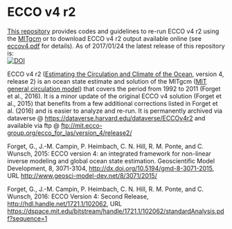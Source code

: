 # ECCO v4 r2

[This repository][] provides codes and guidelines to re-run ECCO v4 r2 using the [MITgcm][] or to download ECCO v4 r2 output available online (see [eccov4.pdf][] for details). As of 2017/01/24 the latest release of this repository is:  
[![DOI](https://zenodo.org/badge/DOI/10.5281/zenodo.258952.svg)](https://doi.org/10.5281/zenodo.258952)

[This repository]: https://github.com/gaelforget/ECCO_v4_r2/
[eccov4.pdf]: https://github.com/gaelforget/ECCO_v4_r2/blob/master/eccov4.pdf
[Estimating the Circulation and Climate of the Ocean]: http://ecco-group.org/
[MIT general circulation model]: http://mitgcm.org/
[MITgcm]: http://mitgcm.org/

ECCO v4 r2 ([Estimating the Circulation and Climate of the Ocean][], version 4, release 2) is an ocean state estimate and solution of the MITgcm ([MIT general circulation model][]) that covers the period from 1992 to 2011 (Forget et al., 2016). It is a minor update of the original ECCO v4 solution (Forget et al., 2015) that benefits from a few additional corrections listed in Forget et al. (2016) and is easier to analyze and re-run. It is permanently archived via dataverse @ <https://dataverse.harvard.edu/dataverse/ECCOv4r2> and available via ftp @ <ftp://mit.ecco-group.org/ecco_for_las/version_4/release2/> 

Forget, G., J.-M. Campin, P. Heimbach, C. N. Hill, R. M. Ponte, and C. Wunsch, 2015: ECCO version 4: an integrated framework for non-linear inverse modeling and global ocean state estimation. Geoscientific Model Development, 8, 3071-3104, http://dx.doi.org/10.5194/gmd-8-3071-2015, URL <http://www.geosci-model-dev.net/8/3071/2015/>

Forget, G., J.-M. Campin, P. Heimbach, C. N. Hill, R. M. Ponte, and C. Wunsch, 2016: ECCO Version 4: Second Release, http://hdl.handle.net/1721.1/102062, URL <https://dspace.mit.edu/bitstream/handle/1721.1/102062/standardAnalysis.pdf?sequence=1>

